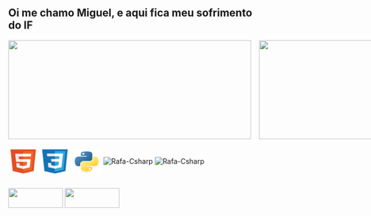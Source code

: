 ## Oi me chamo Miguel, e aqui fica meu sofrimento do IF
<div style="display: flex; gap: 16px;">
    <a href="https://github.com/anuraghazra/github-readme-stats">
        <img height="200" width="490" src="https://github-readme-stats.vercel.app/api?username=Miguelito-244&show_icons=true&theme=radical" />
    </a>
    <a href="https://github.com/anuraghazra/convoychat">
        <img height="200" width="470"src="https://github-readme-stats.vercel.app/api/top-langs?username=Miguelito-244&layout=compact&langs_count=8&card_width=320&show_icons=true&theme=radical" />
    </a>

</div>

<div style="display: inline_block"><br>
  <img align="center" alt="Rafa-HTML" height="50" width="60" src="https://raw.githubusercontent.com/devicons/devicon/master/icons/html5/html5-original.svg">
  <img align="center" alt="Rafa-CSS" height="50" width="60" src="https://raw.githubusercontent.com/devicons/devicon/master/icons/css3/css3-original.svg">
  <img align="center" alt="Rafa-Python" height="50" width="60" src="https://raw.githubusercontent.com/devicons/devicon/master/icons/python/python-original.svg">
  <img align="center" alt="Rafa-Csharp" height="50" width="60" src="https://cdn.jsdelivr.net/gh/devicons/devicon@latest/icons/postgresql/postgresql-original.svg">
  <img align="center" alt="Rafa-Csharp" height="50" width="60" src="https://cdn.jsdelivr.net/gh/devicons/devicon@latest/icons/java/java-original.svg">
</div>

##

<div>
   <a href="https://instagram.com/c.miguel_bone" target="_blank">
     <img height="40" width="110" src="https://img.shields.io/badge/-Instagram-%23E4405F?style=for-the-badge&logo=instagram&logoColor=white" target="_blank"></a>
    <a href = "mailto:miguel.barbosa@academico.ifpb.edu.br">
      <img height="40" width="110" src="https://img.shields.io/badge/-Gmail-%23333?style=for-the-badge&logo=gmail&logoColor=white" target="_blank"></a>
</div>

